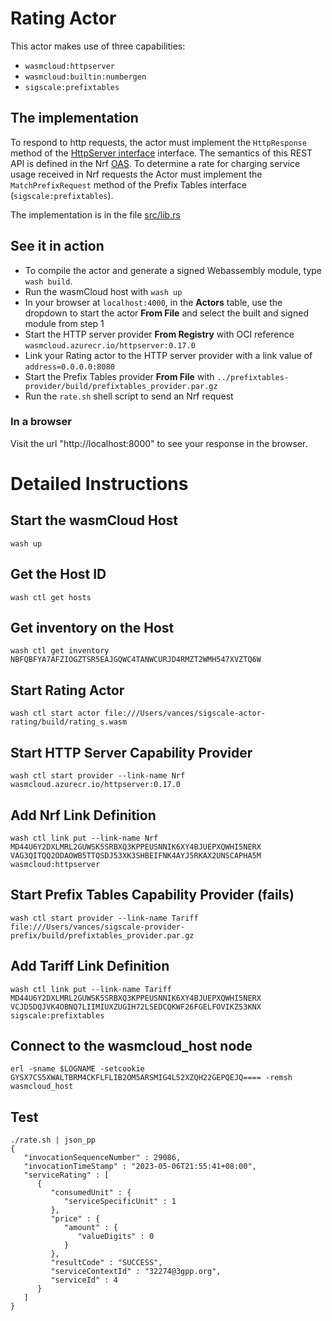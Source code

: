 # Rating Actor
This actor makes use of three capabilities:
- `wasmcloud:httpserver`
- `wasmcloud:builtin:numbergen`
- `sigscale:prefixtables`

## The implementation
To respond to http requests, the actor must implement the
`HttpResponse` method of the
[HttpServer interface](https://github.com/wasmCloud/interfaces/tree/main/httpserver) interface.
The semantics of this REST API is defined in the Nrf
[OAS](https://app.swaggerhub.com/apis/SigScale/nrf-rating/1.0.0).
To determine a rate for charging service usage received in Nrf requests
the Actor must implement the `MatchPrefixRequest` method of the
Prefix Tables interface (`sigscale:prefixtables`).

The implementation is in the file [src/lib.rs](./src/lib.rs)

## See it in action

- To compile the actor and generate a signed Webassembly module, type `wash build`.
- Run the wasmCloud host with `wash up`
- In your browser at `localhost:4000`, in the **Actors** table, use the dropdown to start the actor **From File** and select the built and signed module from step 1
- Start the HTTP server provider **From Registry** with OCI reference `wasmcloud.azurecr.io/httpserver:0.17.0`
- Link your Rating actor to the HTTP server provider with a link value of `address=0.0.0.0:8080`
- Start the Prefix Tables provider **From File** with `../prefixtables-provider/build/prefixtables_provider.par.gz`
- Run the `rate.sh` shell script to send an Nrf request

### In a browser

Visit the url "http://localhost:8000" to see your response in the browser.

# Detailed Instructions

## Start the wasmCloud Host
	wash up

## Get the Host ID
	wash ctl get hosts

## Get inventory on the Host
	wash ctl get inventory NBFQBFYA7AFZIOGZTSR5EAJGQWC4TANWCURJD4RMZT2WMH547XVZTQ6W

## Start Rating Actor
	wash ctl start actor file:///Users/vances/sigscale-actor-rating/build/rating_s.wasm

## Start HTTP Server Capability Provider
	wash ctl start provider --link-name Nrf wasmcloud.azurecr.io/httpserver:0.17.0

## Add Nrf Link Definition
	wash ctl link put --link-name Nrf MD44U6Y2DXLMRL2GUWSK5SRBXQ3KPPEUSNNIK6XY4BJUEPXQWHI5NERX VAG3QITQQ2ODAOWB5TTQSDJ53XK3SHBEIFNK4AYJ5RKAX2UNSCAPHA5M  wasmcloud:httpserver

## Start Prefix Tables Capability Provider (fails)
	wash ctl start provider --link-name Tariff file:///Users/vances/sigscale-provider-prefix/build/prefixtables_provider.par.gz

## Add Tariff Link Definition
	wash ctl link put --link-name Tariff MD44U6Y2DXLMRL2GUWSK5SRBXQ3KPPEUSNNIK6XY4BJUEPXQWHI5NERX VCJD5DQJVK4OBNQ7LIIMIUXZUGIH72LSEDCQKWF26FGELFOVIKZ53KNX sigscale:prefixtables

## Connect to the wasmcloud_host node
	erl -sname $LOGNAME -setcookie GYSX7CS5XWALTBRM4CKFLFLIB2OM5ARSMIG4L52XZQH22GEPQEJQ==== -remsh wasmcloud_host

## Test
	./rate.sh | json_pp
	{
	   "invocationSequenceNumber" : 29086,
	   "invocationTimeStamp" : "2023-05-06T21:55:41+08:00",
	   "serviceRating" : [
	      {
	         "consumedUnit" : {
	            "serviceSpecificUnit" : 1
	         },
	         "price" : {
	            "amount" : {
	               "valueDigits" : 0
	            }
	         },
	         "resultCode" : "SUCCESS",
	         "serviceContextId" : "32274@3gpp.org",
	         "serviceId" : 4
	      }
	   ]
	}

